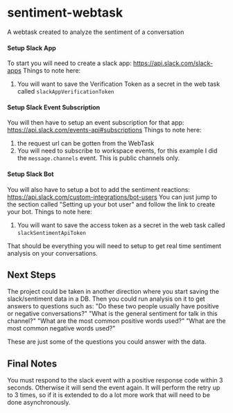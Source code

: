 # sentiment-webtask
A webtask created to analyze the sentiment of a conversation

#### Setup Slack App
To start you will need to create a slack app: https://api.slack.com/slack-apps
Things to note here:
1) You will want to save the Verification Token as a secret in the web task called `slackAppVerificationToken`

#### Setup Slack Event Subscription
You will then have to setup an event subscription for that app: https://api.slack.com/events-api#subscriptions
Things to note here: 
1) the request url can be gotten from the WebTask
2) You will need to subscribe to workspace events, for this example I did the `message.channels` event. This is public channels only.

#### Setup Slack Bot
You will also have to setup a bot to add the sentiment reactions: https://api.slack.com/custom-integrations/bot-users
You can just jump to the section called "Setting up your bot user" and follow the link to create your bot.
Things to note here:
1) You will want to save the access token as a secret in the web task called `slackSentimentApiToken`

That should be everything you will need to setup to get real time sentiment analysis on your conversations.

## Next Steps
The project could be taken in another direction where you start saving the slack/sentiment data in a DB.
Then you could run analysis on it to get answers to questions such as:
"Do these two people usually have positive or negative conversations?"
"What is the general sentiment for talk in this channel?"
"What are the most common positive words used?"
"What are the most common negative words used?"

These are just some of the questions you could answer with the data.

## Final Notes
You must respond to the slack event with a positive response code within 3 seconds. Otherwise it will send the event again. It will perform the retry up to 3 times, so if it is extended to do a lot more work that will need to be done asynchronously. 